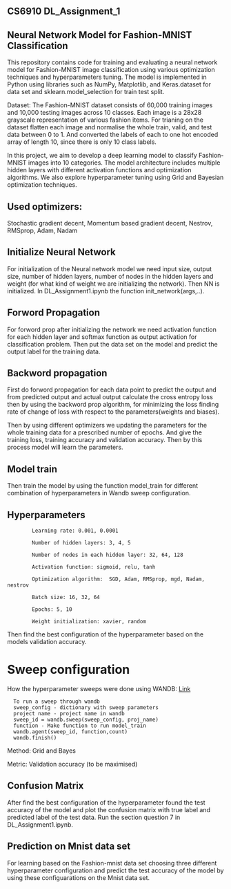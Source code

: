## CS6910 DL_Assignment_1

## Neural Network Model for Fashion-MNIST Classification

This repository contains code for training and evaluating a neural network model for Fashion-MNIST image classification using various optimization techniques and hyperparameters tuning. The model is implemented in Python using libraries such as NumPy, Matplotlib, and Keras.dataset for data set and sklearn.model_selection for train test split.

Dataset: The Fashion-MNIST dataset consists of 60,000 training images and 10,000 testing images across 10 classes. Each image is a 28x28 grayscale representation of various fashion items. For trianing on the dataset flatten each image and normalise the whole train, valid, and test data between 0 to 1. And converted the labels of each to one hot encoded array of length 10, since there is only 10 class labels.

In this project, we aim to develop a deep learning model to classify Fashion-MNIST images into 10 categories. The model architecture includes multiple hidden layers with different activation functions and optimization algorithms. We also explore hyperparameter tuning using Grid and Bayesian optimization techniques.

## Used optimizers:

Stochastic gradient decent, Momentum based gradient decent, Nestrov, RMSprop, Adam, Nadam

## Initialize Neural Network

For initialization of the Neural network model we need input size, output size, number of hidden layers, number of nodes in the hidden layers and weight (for what kind of weight we are initializing the network). Then NN is initialized. In DL_Assignment1.ipynb the function init_network(args,..).

## Forword Propagation

For forword prop after  initializing the network we need activation function for each hidden layer and softmax function as output activation for classification problem. Then put the data set on the model and predict the output label for the training data.

## Backword propagation

First do forword propagation for each data point to predict the output and from predicted output and actual output calculate the cross entropy loss then by using the backword prop algorithm, for minimizing the loss finding rate of change of loss with respect to the parameters(weights and biases). 

Then by using different optimizers we updating the parameters for the whole training data for a prescribed number of epochs. And give the training loss, training accuracy and validation accuracy. Then by this process model will learn the parameters.

## Model train

Then train the model by using the function model_train for different combination of hyperparameters in Wandb sweep configuration.

## Hyperparameters

            Learning rate: 0.001, 0.0001

            Number of hidden layers: 3, 4, 5

            Number of nodes in each hidden layer: 32, 64, 128

            Activation function: sigmoid, relu, tanh

            Optimization algorithm:  SGD, Adam, RMSprop, mgd, Nadam, nestrov

            Batch size: 16, 32, 64

            Epochs: 5, 10

            Weight initialization: xavier, random

Then find the best configuration of the hyperparameter based on the models validation accuracy.

# Sweep configuration

 How the hyperparameter sweeps were done using WANDB: [Link](https://wandb.ai/wandb_fc/articles/reports/Introduction-to-Hyperparameter-Sweeps-A-Model-Battle-Royale-To-Find-The-Best-Model-In-3-Steps--Vmlldzo1NDQ2Nzk5)
      
      To run a sweep through wandb
      sweep_config - dictionary with sweep parameters
      project name - project name in wandb
      sweep_id = wandb.sweep(sweep_config, proj_name)
      function - Make function to run model_train
      wandb.agent(sweep_id, function,count)
      wandb.finish()
      
      

Method: Grid and Bayes


Metric: Validation accuracy (to be maximised)

## Confusion Matrix

After find the best configuration of the hyperparameter found the test accuracy of the model and plot the confusion matrix with true label and predicted label of the test data. Run the section question 7  in DL_Assignment1.ipynb.

## Prediction on Mnist data set

For learning based on the Fashion-mnist data set choosing three different hyperparameter configuration and predict the test accuracy of the model by using these configuarations on the Mnist data set.   













